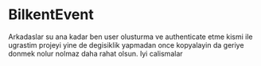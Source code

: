 # BilkentEvent

Arkadaslar su ana kadar ben user olusturma ve authenticate etme kismi ile ugrastim projeyi yine de degisiklik yapmadan once kopyalayin da geriye donmek nolur nolmaz daha rahat olsun. Iyi calismalar
